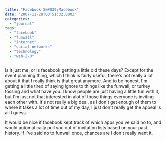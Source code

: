 ```yaml
---
title: "Facebook S&#039;Macebook"
date: "2007-11-28T00:51:32.000Z"
categories: 
  - "journal"
tags: 
  - "facebook"
  - "funwall"
  - "internet"
  - "social-networks"
  - "technology"
  - "web-2-0"
---
```


Is it just me, or is facebook getting a little old these days? Except for the event planning thing, which I think is fairly useful, there's not really a lot about it that I really think is that great anymore. And to be honest, I'm getting a little tired of saying ignore to things like the funwall, or turkey tossing and what have you. I know people are just having a little fun with it, but I'm just not that interested in alot of those things everyone is inviting each other with. It's not really a big deal, as I don't get enough of them to where it takes a lot of time out of my day, I just don't really get the appeal is all I guess.

It would be nice if facebook kept track of which apps you've said no to, and would automatically pull you out of invitation lists based on your past history. If I've said no to funwall once, chances are I don't really want it.
